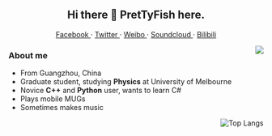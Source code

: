 <h2 align="center">Hi there 👋 PretTyFish here.</h2>

<p align="center">
  <a href="https://www.facebook.com/PretTyFish.Hollis">
  Facebook
  </a>
  ·
  <a href="https://twitter.com/PreT_Fish">
  Twitter
  </a>
  ·
  <a href="https://weibo.com/5579621721">
  Weibo
  </a>
  ·
  <a href="https://soundcloud.com/prettyfish">
  Soundcloud
  </a>
  ·
  <a href="https://space.bilibili.com/4788363">
  Bilibili
  </a>
</p>

<img align="right" src="https://github-readme-stats.vercel.app/api?username=PretTy-Fish&show_icons=true&hide_border=true&theme=default"/>

### About me

- From Guangzhou, China
- Graduate student, studying **Physics** at University of Melbourne
- Novice **C++** and **Python** user, wants to learn C#
- Plays mobile MUGs
- Sometimes makes music

<img align="right" alt="Top Langs" src="https://github-readme-stats.vercel.app/api/top-langs/?username=PretTy-Fish&layout=compact" />

<!--
**PretTy-Fish/PretTy-Fish** is a ✨ _special_ ✨ repository because its `README.md` (this file) appears on your GitHub profile.

Here are some ideas to get you started:

- 🔭 I’m currently working on ...
- 🌱 I’m currently learning ...
- 👯 I’m looking to collaborate on ...
- 🤔 I’m looking for help with ...
- 💬 Ask me about ...
- 📫 How to reach me: ...
- 😄 Pronouns: ...
- ⚡ Fun fact: ...
-->
